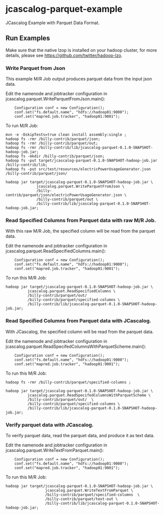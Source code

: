 # jcascalog-parquet-example

JCascalog Example with Parquet Data Format.

## Run Examples

Make sure that the native lzop is installed on your hadoop cluster,
for more details, please see https://github.com/twitter/hadoop-lzo.

### Write Parquet from Json
This example M/R Job output produces parquet data from the input json data.

Edit the namenode and jobtracker configuration in jcascalog.parquet.WriteParquetFromJson.main():
```
    Configuration conf = new Configuration();
    conf.set("fs.default.name", "hdfs://hadoop01:9000");
    conf.set("mapred.job.tracker", "hadoop01:9001");
```
   
To run M/R Job:

```
mvn -e -DskipTests=true clean install assembly:single ;
hadoop fs -rmr /billy-contrib/parquet/json;
hadoop fs -rmr /billy-contrib/parquet/out;
hadoop fs -rmr /billy-contrib/lib/jcascalog-parquet-0.1.0-SNAPSHOT-hadoop-job.jar;
hadoop fs -mkdir /billy-contrib/parquet/json;
hadoop fs -put target/jcascalog-parquet-0.1.0-SNAPSHOT-hadoop-job.jar /billy-contrib/lib;
hadoop fs -put src/test/resources/electricPowerUsageGenerator.json /billy-contrib/parquet/json/
```

```
hadoop jar target/jcascalog-parquet-0.1.0-SNAPSHOT-hadoop-job.jar \
              jcascalog.parquet.WriteParquetFromJson \
              /billy-contrib/parquet/json/electricPowerUsageGenerator.json \
              /billy-contrib/parquet/out \
              /billy-contrib/lib/jcascalog-parquet-0.1.0-SNAPSHOT-hadoop-job.jar;
```

### Read Specified Columns from Parquet data with raw M/R Job.
With this raw M/R Job, the specified column will be read from the parquet data.

Edit the namenode and jobtracker configuration in jcascalog.parquet.ReadSpecifiedColumns.main():
```
    Configuration conf = new Configuration();
    conf.set("fs.default.name", "hdfs://hadoop01:9000");
    conf.set("mapred.job.tracker", "hadoop01:9001");
```
   
To run this M/R Job:

```
hadoop jar target/jcascalog-parquet-0.1.0-SNAPSHOT-hadoop-job.jar \
          jcascalog.parquet.ReadSpecifiedColumns \
          /billy-contrib/parquet/out/  
          /billy-contrib/parquet/specified-columns \
          /billy-contrib/lib/jcascalog-parquet-0.1.0-SNAPSHOT-hadoop-job.jar;
```


### Read Specified Columns from Parquet data with JCascalog.
With JCascalog, the specified column will be read from the parquet data.

Edit the namenode and jobtracker configuration in jcascalog.parquet.ReadSpecifedColumnsWithParquetScheme.main():
```
    Configuration conf = new Configuration();
    conf.set("fs.default.name", "hdfs://hadoop01:9000");
    conf.set("mapred.job.tracker", "hadoop01:9001");
```
   
To run this M/R Job:

```
hadoop fs -rmr /billy-contrib/parquet/specified-columns ;
```


```
hadoop jar target/jcascalog-parquet-0.1.0-SNAPSHOT-hadoop-job.jar \
          jcascalog.parquet.ReadSpecifedColumnsWithParquetScheme \
          /billy-contrib/parquet/out/  \
          /billy-contrib/parquet/specified-columns \
          /billy-contrib/lib/jcascalog-parquet-0.1.0-SNAPSHOT-hadoop-job.jar;
```


### Verify parquet data with JCascalog.
To verify parquet data, read the parquet data, and produce it as text data.

Edit the namenode and jobtracker configuration in jcascalog.parquet.WriteTextFromParquet.main():
```
    Configuration conf = new Configuration();
    conf.set("fs.default.name", "hdfs://hadoop01:9000");
    conf.set("mapred.job.tracker", "hadoop01:9001");
```
   
To run this M/R Job:
```
hadoop jar target/jcascalog-parquet-0.1.0-SNAPSHOT-hadoop-job.jar \
                  jcascalog.parquet.WriteTextFromParquet \
                  /billy-contrib/parquet/specified-columns  \
                  /billy-contrib/parquet/text-out \
                  /billy-contrib/lib/jcascalog-parquet-0.1.0-SNAPSHOT-hadoop-job.jar;
```

